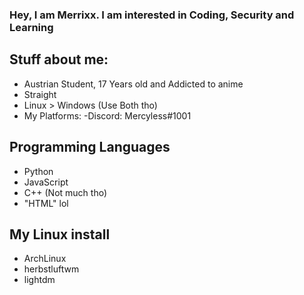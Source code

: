 ### Hey, I am Merrixx. I am interested in Coding, Security and Learning

## Stuff about me: 
- Austrian Student, 17 Years old and Addicted to anime
- Straight
- Linux > Windows
    (Use Both tho)
- My Platforms:
    -Discord: Mercyless#1001


## Programming Languages
- Python
- JavaScript
- C++ (Not much tho)
- "HTML" lol


## My Linux install
- ArchLinux
- herbstluftwm
- lightdm
